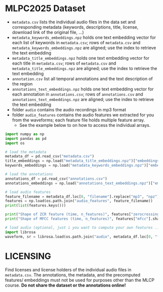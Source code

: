 # MLPC2025 Dataset
- `metadata.csv` lists the individual audio files in the data set and corresponding metadata (keywords, descriptions, title, license, download link of the original file, ...)
- `metadata_keywords_embeddings.npz` holds one text embedding vector for each list of keywords in `metadata.csv`; rows of `metadata.csv` and `metadata_keywords_embeddings.npz` are aligned; use the index to retrieve the text embedding
- `metadata_title_embeddings.npz` holds one text embedding vector for each title in `metadata.csv`; rows of `metadata.csv` and `metadata_title_embeddings.npz` are aligned; use the index to retrieve the text embedding
- `annotation.csv` list all temporal annotations and the text description of the region
- `annotations_text_embeddings.npz` holds one text embedding vector for each annotation in `annotations.csv`; rows of `annotations.csv` and `annotations_text_embeddings.npz` are aligned; use the index to retrieve the text embedding
- folder `audio` contains the audio recordings in mp3 format
- folder `audio_features` contains the audio features we extracted for you from the waveforms; each feature file holds multiple feature array. 
  - See the example below to on how to access the individual arrays.

```python
import numpy as np
import pandas as pd
import os

# load the metadata
metadata_df = pd.read_csv("metadata.csv")
title_embeddings = np.load("metadata_title_embeddings.npz")["embeddings"]
keywords_embeddings = np.load("metadata_keywords_embeddings.npz")["embeddings"]

# load the annotations
annotations_df = pd.read_csv("annotations.csv")
annotations_embeddings = np.load("annotations_text_embeddings.npz")["embeddings"]

# load audio features
feature_filename = metadata_df.loc[0, "filename"].replace("mp3", "npz")
features = np.load(os.path.join("audio_features", feature_filename))
print(list(features.keys()))

print("Shape of ZCR feature (time, n_features)", features["zerocrossingrate"].shape)
print("Shape of MFCC features (time, n_features)", features["mfcc"].shape)

# load audio (optional, just i you want to compute your own features ...)
import librosa
waveform, sr = librosa.load(os.path.join("audio", metadata_df.loc[0, "filename"]), sr=16000)
```



# LICENSING
Find licenses and license holders of the individual audio files in `metadata.csv`.
The annotations, the metadata, and the precomputed features/ embeddings must not be used for purposes other than the MLCP course. 
**Do not share the dataset or the annotations online!**

